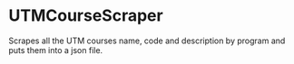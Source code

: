 # UTMCourseScraper
Scrapes all the UTM courses name, code and description by program and puts them into a json file.
